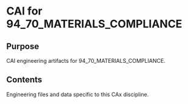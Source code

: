 # CAI for 94_70_MATERIALS_COMPLIANCE

## Purpose
CAI engineering artifacts for 94_70_MATERIALS_COMPLIANCE.

## Contents
Engineering files and data specific to this CAx discipline.
